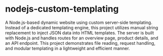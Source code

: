 # nodejs-custom-templating
A Node.js-based dynamic website using custom server-side templating. Instead of a dedicated templating engine, this project utilizes manual string replacement to inject JSON data into HTML templates. The server is built with Node.js and handles routes for an overview page, product details, and an API endpoint. This project demonstrates file reading, request handling, and modular templating in a lightweight and efficient manner.

